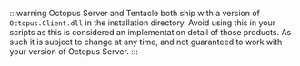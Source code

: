 :::warning
Octopus Server and Tentacle both ship with a version of `Octopus.Client.dll` in the installation directory. Avoid using this in your scripts as this is considered an implementation detail of those products. As such it is subject to change at any time, and not guaranteed to work with your version of Octopus Server.
:::